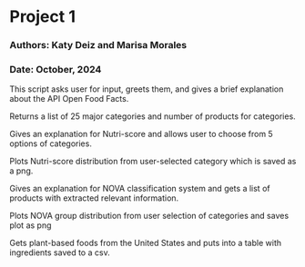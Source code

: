 # Project 1 

### Authors: Katy Deiz and Marisa Morales
### Date: October, 2024

This script asks user for input, greets them, and gives a brief explanation about the API Open Food Facts. 

Returns a list of 25 major categories and number of products for categories. 

Gives an explanation for Nutri-score and allows user to choose from 5 options of categories.

Plots Nutri-score distribution from user-selected category which is saved as a png.

Gives an explanation for NOVA classification system and gets a list of products with extracted relevant information. 

Plots NOVA group distribution from user selection of categories and saves plot as png

Gets plant-based foods from the United States and puts into a table with ingredients saved to a csv.

